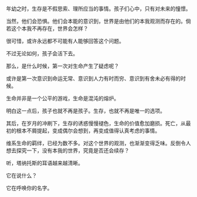 年幼之时，生存是不假思索、理所应当的事情。孩子们心中，只有对未来的憧憬。

当然，他们会恐惧。他们会本能的意识到，世界是由他们的本我观测而存在的。倘若这个本我不再存在，世界会怎样？

很可惜，或许永远都不可能有人能够回答这个问题。

不过无论如何，孩子会活下去。

那么，是什么时候，第一次对生命产生了疑虑呢？

或许是第一次意识到命运无常、意识到人力有时而穷、意识到有舍未必有得的时候。

生命并非是一个公平的游戏，生命是混沌的熔炉。

明白这一点后，孩子也就不再是孩子。生存，也就不再是唯一的选项。

其后，在岁月的冲刷下，生存的诱惑慢慢褪色，生命的价值愈加磨损。死亡，从最初的根本不屑提起，变成偶尔会想到，再变成值得认真考虑的事情。

维系生命的羁绊，已经为数不多。对这个世界的观测，也渐渐变得乏味。反倒令人想去探究一下，没有本我的世界，究竟是否还会续存？

听，塔纳托斯的耳语越来越清晰。

它在说什么？

它在呼唤你的名字。
